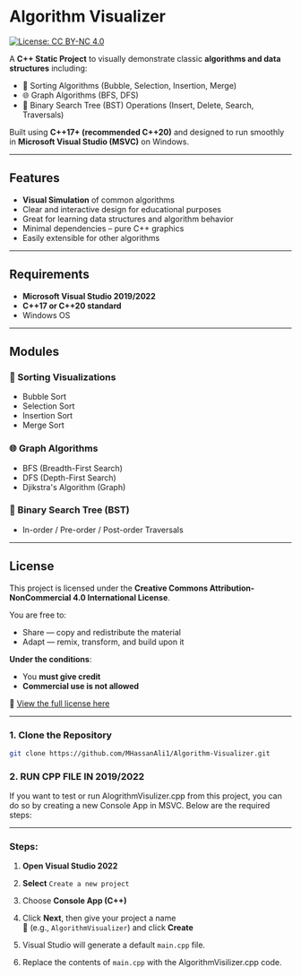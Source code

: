 # Algorithm Visualizer
[![License: CC BY-NC 4.0](https://img.shields.io/badge/License-CC%20BY--NC%204.0-lightgrey.svg)](https://creativecommons.org/licenses/by-nc/4.0/)


A **C++ Static Project** to visually demonstrate classic **algorithms and data structures** including:

- 🔢 Sorting Algorithms (Bubble, Selection, Insertion, Merge)
- 🌐 Graph Algorithms (BFS, DFS)
- 🌳 Binary Search Tree (BST) Operations (Insert, Delete, Search, Traversals)

Built using **C++17+ (recommended C++20)** and designed to run smoothly in **Microsoft Visual Studio (MSVC)** on Windows.

---

## Features

-  **Visual Simulation** of common algorithms
-  Clear and interactive design for educational purposes
-  Great for learning data structures and algorithm behavior
-  Minimal dependencies – pure C++ graphics
-  Easily extensible for other algorithms

---

## Requirements

- **Microsoft Visual Studio 2019/2022**
- **C++17 or C++20 standard**
- Windows OS

---

## Modules

### 🔢 Sorting Visualizations
- Bubble Sort
- Selection Sort
- Insertion Sort
- Merge Sort

### 🌐 Graph Algorithms
- BFS (Breadth-First Search)
- DFS (Depth-First Search)
- Djikstra's Algorithm (Graph)

### 🌳 Binary Search Tree (BST)
- In-order / Pre-order / Post-order Traversals

 ---

## License

This project is licensed under the **Creative Commons Attribution-NonCommercial 4.0 International License**.

You are free to:
- Share — copy and redistribute the material
- Adapt — remix, transform, and build upon it

**Under the conditions**:
- You **must give credit**
- **Commercial use is not allowed**

🔗 [View the full license here](https://creativecommons.org/licenses/by-nc/4.0/)


---

### 1. Clone the Repository

```bash
git clone https://github.com/MHassanAli1/Algorithm-Visualizer.git
```
### 2. RUN CPP FILE IN 2019/2022

If you want to test or run AlogrithmVisulizer.cpp from this project, you can do so by creating a new Console App in MSVC. Below are the required steps:

---

### Steps:

1. **Open Visual Studio 2022**

2. **Select** `Create a new project`

3. Choose **Console App (C++)**

4. Click **Next**, then give your project a name  
   📁 (e.g., `AlgorithmVisualizer`) and click **Create**

5. Visual Studio will generate a default `main.cpp` file.

6. Replace the contents of `main.cpp` with the AlgorithmVisilizer.cpp code. 
